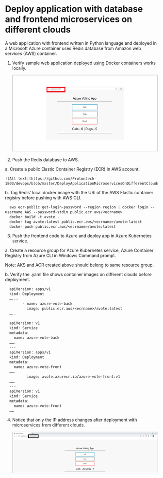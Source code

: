 # Deploy application with database and frontend microservices on different clouds

A web application with frontend written in Python language and deployed in a Microsoft Azure container uses Redis database from Amazon web services (AWS) container.

1. Verify sample web application deployed using Docker containers works locally.

   ![Alt text](https://github.com/Protontech-1803/devops/blob/master/DeployApplicationMicroservicesOnDifferentClouds/img/1.png)
   
2. Push the Redis database to AWS.

a. Create a public Elastic Container Registry (ECR) in AWS account. 

    ![Alt text](https://github.com/Protontech-1803/devops/blob/master/DeployApplicationMicroservicesOnDifferentClouds/img/2.%20a.png)
 
b. Tag Redis’ local docker image with the URI of the AWS Elastic container registry before pushing with AWS CLI.

      aws ecr-public get-login-password --region region | docker login --username AWS --password-stdin public.ecr.aws/<ecrname>
      docker build -t avote .
      docker tag avote:latest public.ecr.aws/<ecrname>/avote:latest
      docker push public.ecr.aws/<ecrname>/avote:latest


3. Push the frontend code to Azure and deploy app in Azure Kubernetes service.

a. Create a resource group for Azure Kubernetes service, Azure Container Registry from  Azure CLI in Windows Command prompt.

Note: AKS and ACR created above should belong to same resource group.

b. Verify the .yaml file shows container images on different clouds before deployment.


      apiVersion: apps/v1
      kind: Deployment
      …...
            - name: azure-vote-back
              image: public.ecr.aws/<ecrname>/avote:latest
      …..

      apiVersion: v1
      kind: Service
      metadata:
        name: azure-vote-back
      …….
      ---
      apiVersion: apps/v1
      kind: Deployment
      metadata:
        name: azure-vote-front
      …….
              image: avote.azurecr.io/azure-vote-front:v1
      …….
      ---
      apiVersion: v1
      kind: Service
      metadata:
        name: azure-vote-front
      ……

4. Notice that only the IP address changes after deployment with microservices from different clouds.

    ![Alt text](https://github.com/Protontech-1803/devops/blob/master/DeployApplicationMicroservicesOnDifferentClouds/img/4.png)


